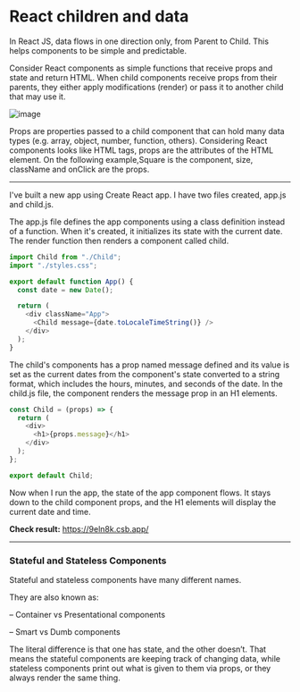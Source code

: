 # React children and data

In React JS, data flows in one direction only, from Parent to Child. This helps components to be simple and predictable.

Consider React components as simple functions that receive props and state and return HTML. When child components receive props from their parents, they either apply modifications (render) or pass it to another child that may use it.

![image](https://user-images.githubusercontent.com/25232528/196650692-fe45839b-d1c2-4b14-8259-95a8414552de.png)

Props are properties passed to a child component that can hold many data types (e.g. array, object, number, function, others). Considering React components looks like HTML tags, props are the attributes of the HTML element. On the following example,Square is the component, size, className and onClick are the props.

***

I've built a new app using Create React app. I have two files created, app.js and child.js. 

The app.js file defines the app components using a class definition instead of a function. When it's created, it initializes its state with the current date. The render function then renders a component called child. 

```js
import Child from "./Child";
import "./styles.css";

export default function App() {
  const date = new Date();

  return (
    <div className="App">
      <Child message={date.toLocaleTimeString()} />
    </div>
  );
}
```


The child's components has a prop named message defined and its value is set as the current dates from the component's state converted to a string format, which includes the hours, minutes, and seconds of the date. In the child.js file, the component renders the message prop in an H1 elements.

```js
const Child = (props) => {
  return (
    <div>
      <h1>{props.message}</h1>
    </div>
  );
};

export default Child;
```


Now when I run the app, the state of the app component flows. It stays down to the child component props, and the H1 elements will display the current date and time. 

**Check result:** https://9eln8k.csb.app/

***

### Stateful and Stateless Components
Stateful and stateless components have many different names.

They are also known as:

– Container vs Presentational components

– Smart vs Dumb components

The literal difference is that one has state, and the other doesn’t. That means the stateful components are keeping track of changing data, while stateless components print out what is given to them via props, or they always render the same thing.
